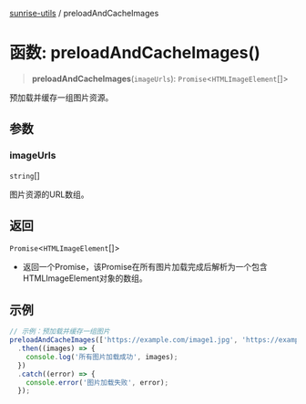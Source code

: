 [sunrise-utils](../globals.md) / preloadAndCacheImages

# 函数: preloadAndCacheImages()

> **preloadAndCacheImages**(`imageUrls`): `Promise`\<`HTMLImageElement`[]\>

预加载并缓存一组图片资源。

## 参数

### imageUrls

`string`[]

图片资源的URL数组。

## 返回

`Promise`\<`HTMLImageElement`[]\>

- 返回一个Promise，该Promise在所有图片加载完成后解析为一个包含HTMLImageElement对象的数组。

## 示例

```ts
// 示例：预加载并缓存一组图片
preloadAndCacheImages(['https://example.com/image1.jpg', 'https://example.com/image2.jpg'])
  .then((images) => {
    console.log('所有图片加载成功', images);
  })
  .catch((error) => {
    console.error('图片加载失败', error);
  });
```
